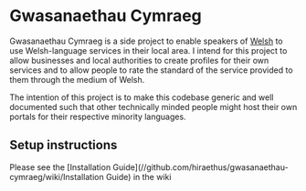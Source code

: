 # Gwasanaethau Cymraeg

Gwasanaethau Cymraeg is a side project to enable speakers of [Welsh](https://en.wikipedia.org/wiki/Welsh_language) 
to use Welsh-language services in their local area. I intend for this project to 
allow businesses and local authorities to create profiles for their own services 
and to allow people to rate the standard of the service provided to them 
through the medium of Welsh.

The intention of this project is to make this codebase generic and well 
documented such that other technically minded people might host their own 
portals for their respective minority languages.

## Setup instructions
Please see the [Installation Guide](//github.com/hiraethus/gwasanaethau-cymraeg/wiki/Installation Guide) in the wiki
